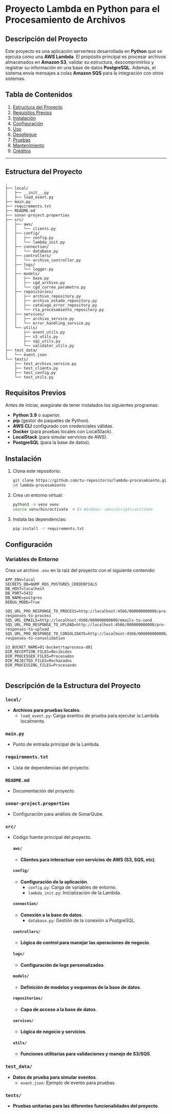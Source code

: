 # Proyecto Lambda en Python para el Procesamiento de Archivos

## Descripción del Proyecto

Este proyecto es una aplicación serverless desarrollada en **Python** que se ejecuta como una **AWS Lambda**. El propósito principal es procesar archivos almacenados en **Amazon S3**, validar su estructura, descomprimirlos y registrar su información en una base de datos **PostgreSQL**. Además, el sistema envía mensajes a colas **Amazon SQS** para la integración con otros sistemas.

## Tabla de Contenidos

1. [Estructura del Proyecto](#estructura-del-proyecto)
2. [Requisitos Previos](#requisitos-previos)
3. [Instalación](#instalación)
4. [Configuración](#configuración)
5. [Uso](#uso)
6. [Despliegue](#despliegue)
7. [Pruebas](#pruebas)
8. [Mantenimiento](#mantenimiento)
9. [Créditos](#créditos)

---

## Estructura del Proyecto
```plaintext
.
├── local/
│   ├── __init__.py
│   ├── load_event.py
├── main.py
├── requirements.txt
├── README.md
├── sonar-project.properties
├── src/
│   ├── aws/
│   │   └── clients.py
│   ├── config/
│   │   ├── config.py
│   │   └── lambda_init.py
│   ├── connection/
│   │   └── database.py
│   ├── controllers/
│   │   └── archivo_controller.py
│   ├── logs/
│   │   └── logger.py
│   ├── models/
│   │   ├── base.py
│   │   ├── cgd_archivo.py
│   │   └── cgd_correo_parametro.py
│   ├── repositories/
│   │   ├── archivo_repository.py
│   │   ├── archivo_estado_repository.py
│   │   ├── catalogo_error_repository.py
│   │   └── rta_procesamiento_repository.py
│   ├── services/
│   │   ├── archivo_service.py
│   │   └── error_handling_service.py
│   └── utils/
│       ├── event_utils.py
│       ├── s3_utils.py
│       ├── sqs_utils.py
│       └── validator_utils.py
├── test_data/
│   └── event.json
└── tests/
    ├── test_archivo_service.py
    ├── test_clients.py
    ├── test_config.py
    └── test_utils.py
```


## Requisitos Previos

Antes de iniciar, asegúrate de tener instalados los siguientes programas:

- **Python 3.9** o superior.
- **pip** (gestor de paquetes de Python).
- **AWS CLI** configurado con credenciales válidas.
- **Docker** (para pruebas locales con LocalStack).
- **LocalStack** (para simular servicios de AWS).
- **PostgreSQL** (para la base de datos).

## Instalación

1. Clona este repositorio:

    ```bash
    git clone https://github.com/tu-repositorio/lambda-procesamiento.git
    cd lambda-procesamiento
    ```

2. Crea un entorno virtual:

    ```bash
    python3 -m venv venv
    source venv/bin/activate  # En Windows: venv\Scripts\activate
    ```

3. Instala las dependencias:

    ```bash
    pip install -r requirements.txt
    ```

## Configuración

### Variables de Entorno

Crea un archivo `.env` en la raíz del proyecto con el siguiente contenido:

```env
APP_ENV=local
SECRETS_DB=NGMF_RDS_POSTGRES_CREDENTIALS
DB_HOST=localhost
DB_PORT=5432
DB_NAME=postgres
DEBUG_MODE=True

SQS_URL_PRO_RESPONSE_TO_PROCESS=http://localhost:4566/000000000000/pro-responses-to-process
SQS_URL_EMAILS=http://localhost:4566/000000000000/emails-to-send
SQS_URL_PRO_RESPONSE_TO_UPLOAD=http://localhost:4566/000000000000/pro-responses-to-upload
SQS_URL_PRO_RESPONSE_TO_CONSOLIDATE=http://localhost:4566/000000000000/pro-responses-to-consolidation

S3_BUCKET_NAME=01-bucketrtaprocesa-d01
DIR_RECEPTION_FILES=Recibidos
DIR_PROCESSED_FILES=Procesados
DIR_REJECTED_FILES=Rechazados
DIR_PROCESSING_FILES=Procesando


```
## Descripción de la Estructura del Proyecto

### `local/`
- **Archivos para pruebas locales**.
  - `load_event.py`: Carga eventos de prueba para ejecutar la Lambda localmente.

### `main.py`
- Punto de entrada principal de la Lambda.

### `requirements.txt`
- Lista de dependencias del proyecto.

### `README.md`
- Documentación del proyecto.

### `sonar-project.properties`
- Configuración para análisis de SonarQube.

### `src/`
- Código fuente principal del proyecto.

  #### `aws/`
  - **Clientes para interactuar con servicios de AWS (S3, SQS, etc)**.

  #### `config/`
  - **Configuración de la aplicación**.
    - `config.py`: Carga de variables de entorno.
    - `lambda_init.py`: Inicialización de la Lambda.

  #### `connection/`
  - **Conexión a la base de datos**.
    - `database.py`: Gestión de la conexión a PostgreSQL.

  #### `controllers/`
  - **Lógica de control para manejar las operaciones de negocio**.

  #### `logs/`
  - **Configuración de logs personalizados**.

  #### `models/`
  - **Definición de modelos y esquemas de la base de datos**.

  #### `repositories/`
  - **Capa de acceso a la base de datos**.

  #### `services/`
  - **Lógica de negocio y servicios**.

  #### `utils/`
  - **Funciones utilitarias para validaciones y manejo de S3/SQS**.

### `test_data/`
- **Datos de prueba para simular eventos**.
  - `event.json`: Ejemplo de evento para pruebas.

### `tests/`
- **Pruebas unitarias para las diferentes funcionalidades del proyecto**.
